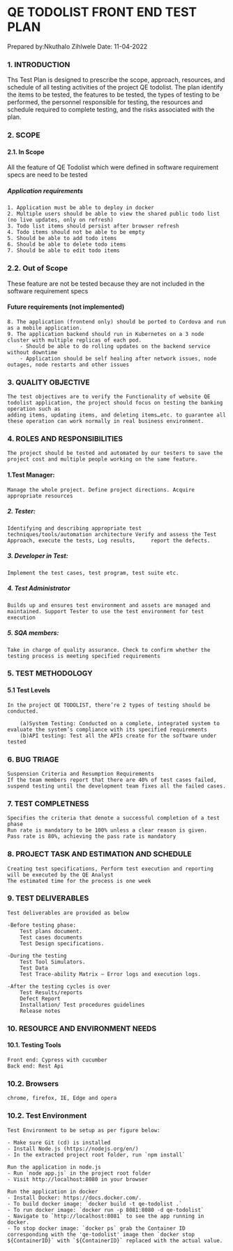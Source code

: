 # QE TODOLIST FRONT END TEST PLAN

Prepared by:Nkuthalo Zihlwele
Date: 11-04-2022

### 1. INTRODUCTION
Ths Test Plan is designed to prescribe the scope, approach, resources, and schedule of all testing activities of the project QE todolist.
The plan identify the items to be tested, the features to be tested, the types of testing to be performed, the personnel responsible for testing,
the resources and schedule required to complete testing, and the risks associated with the plan.

### 2. SCOPE

#### 2.1. In Scope
  All the feature of QE Todolist which were defined in software requirement specs are need to be tested

##### Application requirements
	1. Application must be able to deploy in docker
	2. Multiple users should be able to view the shared public todo list (no live updates, only on refresh)
	3. Todo list items should persist after browser refresh
	4. Todo items should not be able to be empty
	5. Should be able to add todo items
	6. Should be able to delete todo items
	7. Should be able to edit todo items

### 2.2. Out of Scope
These feature are not be tested because they are not included in the software requirement specs

#### Future requirements (not implemented)
	8. The application (frontend only) should be ported to Cordova and run as a mobile application.
	9. The application backend should run in Kubernetes on a 3 node cluster with multiple replicas of each pod.
		- Should be able to do rolling updates on the backend service without downtime
		- Application should be self healing after network issues, node outages, node restarts and other issues
  
### 3. QUALITY OBJECTIVE
	The test objectives are to verify the Functionality of website QE todolist application, the project should focus on testing the banking operation such as
	adding items, updating items, and deleting items…etc. to guarantee all these operation can work normally in real business environment.

### 4. ROLES AND RESPONSIBILITIES
	The project should be tested and automated by our testers to save the project cost and multiple people working on the same feature.

#### 1.Test Manager:
	Manage the whole project. Define project directions. Acquire appropriate resources										
##### 2. Tester:
	Identifying and describing appropriate test techniques/tools/automation architecture Verify and assess the Test Approach, execute the tests, Log results, 	  report the defects.																		
##### 3. Developer in Test:
	Implement the test cases, test program, test suite etc.																	
##### 4. Test Administrator
	Builds up and ensures test environment and assets are managed and maintained. Support Tester to use the test environment for test execution
	
##### 5. SQA members:
	Take in charge of quality assurance. Check to confirm whether the testing process is meeting specified requirements		

### 5. TEST METHODOLOGY
#### 5.1 Test Levels
	In the project QE TODOLIST, there’re 2 types of testing should be conducted.

		(a)System Testing: Conducted on a complete, integrated system to evaluate the system’s compliance with its specified requirements
		(b)API testing: Test all the APIs create for the software under tested

### 6. BUG TRIAGE
	Suspension Criteria and Resumption Requirements
	If the team members report that there are 40% of test cases failed, suspend testing until the development team fixes all the failed cases.

### 7. TEST COMPLETNESS
	Specifies the criteria that denote a successful completion of a test phase
	Run rate is mandatory to be 100% unless a clear reason is given.
	Pass rate is 80%, achieving the pass rate is mandatory
	
### 8. PROJECT TASK AND ESTIMATION AND SCHEDULE
	Creating test specifications, Perform test execution and reporting will be executed by the QE Analyst
	The estimated time for the process is one week

### 9. TEST DELIVERABLES
	Test deliverables are provided as below

	-Before testing phase:
		Test plans document.
		Test cases documents
		Test Design specifications.
		
	-During the testing
		Test Tool Simulators.
		Test Data
		Test Trace-ability Matrix – Error logs and execution logs.

	-After the testing cycles is over
		Test Results/reports
		Defect Report
		Installation/ Test procedures guidelines
		Release notes
		
### 10. RESOURCE AND ENVIRONMENT NEEDS
#### 10.1. Testing Tools
	Front end: Cypress with cucumber
	Back end: Rest Api 
	
### 10.2. Browsers
	chrome, firefox, IE, Edge and opera

### 10.2. Test Environment
	Test Environment to be setup as per figure below:
	
	- Make sure Git (cd) is installed
	- Install Node.js (https://nodejs.org/en/)
	- In the extracted project root folder, run `npm install`

	Run the application in node.js
	- Run `node app.js` in the project root folder
	- Visit http://localhost:8080 in your browser

	Run the application in docker
	- Install Docker: https://docs.docker.com/.
	- To build docker image: `docker build -t qe-todolist .`
	- To run docker image: `docker run -p 8081:8080 -d qe-todolist`
	- Navigate to `http://localhost:8081` to see the app running in docker.
	- To stop docker image: `docker ps` grab the Container ID corresponding with the 'qe-todolist' image then `docker stop ${ContainerID}` with `${ContainerID}` replaced with the actual value.
